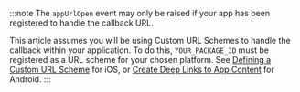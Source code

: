 <!--markdownlint-disable MD041 -->

:::note
The `appUrlOpen` event may only be raised if your app has been registered to handle the callback URL.

This article assumes you will be using Custom URL Schemes to handle the callback within your application. To do this, `YOUR_PACKAGE_ID` must be registered as a URL scheme for your chosen platform. See [Defining a Custom URL Scheme](https://developer.apple.com/documentation/xcode/defining-a-custom-url-scheme-for-your-app) for iOS, or [Create Deep Links to App Content](https://developer.android.com/training/app-links/deep-linking) for Android.
:::
